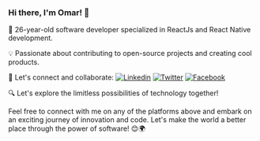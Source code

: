 ### Hi there, I'm Omar! 👋

🚀 26-year-old software developer specialized in ReactJs and React Native development.

💡 Passionate about contributing to open-source projects and creating cool products.

🌟 Let's connect and collaborate:
[![Linkedin](https://i.stack.imgur.com/gVE0j.png)](https://www.linkedin.com/in/omar-hussain-94608713a/)
[![Twitter](http://i.imgur.com/wWzX9uB.png)](https://twitter.com/alhussain2323)
[![Facebook](http://i.imgur.com/fep1WsG.png)](https://www.facebook.com/omar.hossien.16/)

🔍 Let's explore the limitless possibilities of technology together!

Feel free to connect with me on any of the platforms above and embark on an exciting journey of innovation and code. Let's make the world a better place through the power of software! 😊🌍
